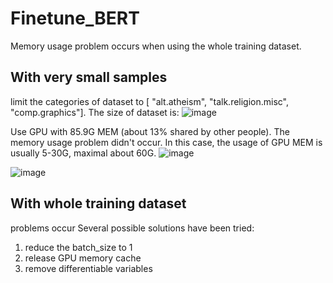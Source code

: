 # Finetune_BERT

Memory usage problem occurs when using the whole training dataset.

## With very small samples

limit the categories of dataset to [ "alt.atheism", "talk.religion.misc", "comp.graphics"]. The size of dataset is:
![image](https://user-images.githubusercontent.com/49680463/169280045-6a1c16a9-7b35-443a-afe3-605e90d1391a.png)

Use GPU with 85.9G MEM (about 13% shared by other people). The memory usage problem didn't occur. 
In this case, the usage of GPU MEM is usually 5-30G, maximal about 60G. 
![image](https://user-images.githubusercontent.com/49680463/169281157-e69e965f-6222-4434-8e40-9e0fffa821c2.png)

![image](https://user-images.githubusercontent.com/49680463/169281181-9d26d960-4b16-437a-b237-4dae91d89488.png)

## With whole training dataset
problems occur
Several possible solutions have been tried:
1. reduce the batch_size to 1
2. release GPU memory cache
3. remove differentiable variables
